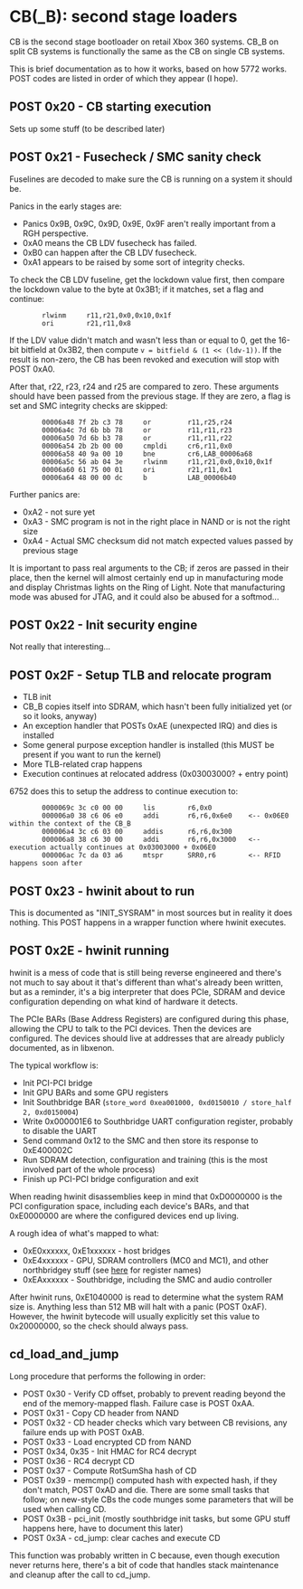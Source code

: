 # CB(_B): second stage loaders

CB is the second stage bootloader on retail Xbox 360 systems.
CB_B on split CB systems is functionally the same as the CB on single CB systems.

This is brief documentation as to how it works, based on how 5772 works.
POST codes are listed in order of which they appear (I hope).

## POST 0x20 - CB starting execution

Sets up some stuff (to be described later)

## POST 0x21 - Fusecheck / SMC sanity check

Fuselines are decoded to make sure the CB is running on a system it should be.

Panics in the early stages are:
- Panics 0x9B, 0x9C, 0x9D, 0x9E, 0x9F aren't really important from a RGH perspective.
- 0xA0 means the CB LDV fusecheck has failed.
- 0xB0 can happen after the CB LDV fusecheck.
- 0xA1 appears to be raised by some sort of integrity checks.

To check the CB LDV fuseline, get the lockdown value first, then compare the lockdown value
to the byte at 0x3B1; if it matches, set a flag and continue:
```
        rlwinm     r11,r21,0x0,0x10,0x1f
        ori        r21,r11,0x8
```
If the LDV value didn't match and wasn't less than or equal to 0, get the 16-bit bitfield
at 0x3B2, then compute `v = bitfield & (1 << (ldv-1))`. If the result is non-zero, the
CB has been revoked and execution will stop with POST 0xA0.

After that, r22, r23, r24 and r25 are compared to zero. These arguments should have been
passed from the previous stage. If they are zero, a flag is set and SMC integrity checks
are skipped:

```
        00006a48 7f 2b c3 78     or         r11,r25,r24
        00006a4c 7d 6b bb 78     or         r11,r11,r23
        00006a50 7d 6b b3 78     or         r11,r11,r22
        00006a54 2b 2b 00 00     cmpldi     cr6,r11,0x0
        00006a58 40 9a 00 10     bne        cr6,LAB_00006a68
        00006a5c 56 ab 04 3e     rlwinm     r11,r21,0x0,0x10,0x1f
        00006a60 61 75 00 01     ori        r21,r11,0x1
        00006a64 48 00 00 dc     b          LAB_00006b40
```

Further panics are:
- 0xA2 - not sure yet
- 0xA3 - SMC program is not in the right place in NAND or is not the right size
- 0xA4 - Actual SMC checksum did not match expected values passed by previous stage

It is important to pass real arguments to the CB; if zeros are passed in their place, then
the kernel will almost certainly end up in manufacturing mode and display Christmas lights
on the Ring of Light. Note that manufacturing mode was abused for JTAG, and it could also
be abused for a softmod...

## POST 0x22 - Init security engine

Not really that interesting...

## POST 0x2F - Setup TLB and relocate program

- TLB init
- CB_B copies itself into SDRAM, which hasn't been fully initialized yet (or so it looks, anyway)
- An exception handler that POSTs 0xAE (unexpected IRQ) and dies is installed
- Some general purpose exception handler is installed (this MUST be present if you want to run the kernel)
- More TLB-related crap happens
- Execution continues at relocated address (0x03003000? + entry point)

6752 does this to setup the address to continue execution to:

```
        0000069c 3c c0 00 00     lis        r6,0x0
        000006a0 38 c6 06 e0     addi       r6,r6,0x6e0    <-- 0x06E0 within the context of the CB_B
        000006a4 3c c6 03 00     addis      r6,r6,0x300
        000006a8 38 c6 30 00     addi       r6,r6,0x3000   <-- execution actually continues at 0x03003000 + 0x06E0
        000006ac 7c da 03 a6     mtspr      SRR0,r6        <-- RFID happens soon after
```

## POST 0x23 - hwinit about to run

This is documented as "INIT_SYSRAM" in most sources but in reality it does nothing.
This POST happens in a wrapper function where hwinit executes.

## POST 0x2E - hwinit running

hwinit is a mess of code that is still being reverse engineered and there's not much to
say about it that's different than what's already been written, but as a reminder, it's
a big interpreter that does PCIe, SDRAM and device configuration depending on what kind
of hardware it detects.

The PCIe BARs (Base Address Registers) are configured during this phase, allowing the CPU
to talk to the PCI devices. Then the devices are configured. The devices should live at
addresses that are already publicly documented, as in libxenon.

The typical workflow is:
- Init PCI-PCI bridge
- Init GPU BARs and some GPU registers
- Init Southbridge BAR (`store_word 0xea001000, 0xd0150010 / store_half 2, 0xd0150004`)
- Write 0x000001E6 to Southbridge UART configuration register, probably to disable the UART
- Send command 0x12 to the SMC and then store its response to 0xE400002C
- Run SDRAM detection, configuration and training (this is the most involved part of the whole process)
- Finish up PCI-PCI bridge configuration and exit

When reading hwinit disassemblies keep in mind that 0xD0000000 is the PCI configuration
space, including each device's BARs, and that 0xE0000000 are where the configured devices
end up living.

A rough idea of what's mapped to what:
- 0xE0xxxxxx, 0xE1xxxxxx - host bridges
- 0xE4xxxxxx - GPU, SDRAM controllers (MC0 and MC1), and other northbridgey stuff (see [here](https://github.com/xenon-emu/xenon/blob/main/Xenon/Core/XGPU/XenosRegisters.h) for register names)
- 0xEAxxxxxx - Southbridge, including the SMC and audio controller

After hwinit runs, 0xE1040000 is read to determine what the system RAM size is.
Anything less than 512 MB will halt with a panic (POST 0xAF). However, the hwinit
bytecode will usually explicitly set this value to 0x20000000, so the check should
always pass.

## cd_load_and_jump

Long procedure that performs the following in order:

- POST 0x30 - Verify CD offset, probably to prevent reading beyond the end of the memory-mapped flash. Failure
  case is POST 0xAA.
- POST 0x31 - Copy CD header from NAND
- POST 0x32 - CD header checks which vary between CB revisions, any failure ends up with POST 0xAB.
- POST 0x33 - Load encrypted CD from NAND
- POST 0x34, 0x35 - Init HMAC for RC4 decrypt
- POST 0x36 - RC4 decrypt CD
- POST 0x37 - Compute RotSumSha hash of CD
- POST 0x39 - memcmp() computed hash with expected hash, if they don't match, POST 0xAD and die. There are some small
  tasks that follow; on new-style CBs the code munges some parameters that will be used when calling CD.
- POST 0x3B - pci_init (mostly southbridge init tasks, but some GPU stuff happens here, have to document this later)
- POST 0x3A - cd_jump: clear caches and execute CD

This function was probably written in C because, even though execution never returns here, there's a bit of code
that handles stack maintenance and cleanup after the call to cd_jump.

